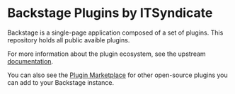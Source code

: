 # Backstage Plugins by ITSyndicate


Backstage is a single-page application composed of a set of plugins. This repository holds all public avaible plugins.

For more information about the plugin ecosystem, see the upstream [documentation](https://backstage.io/docs/plugins/).

You can also see the [Plugin Marketplace](https://backstage.io/plugins) for other open-source plugins you can add to your Backstage instance.

